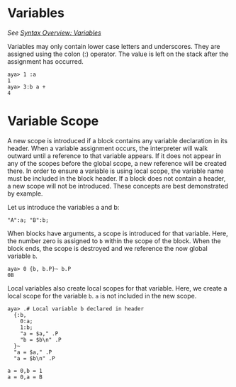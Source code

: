# Variables

*See [Syntax Overview: Variables](./Syntax-Overview#variables)*  

Variables may only contain lower case letters and underscores. They are assigned using the colon (:) operator. The value is left on the stack after the assignment has occurred.

```
aya> 1 :a
1
aya> 3:b a +
4
```

# Variable Scope

A new scope is introduced if a block contains any variable declaration in its header. When a variable assignment occurs, the interpreter will walk outward until a reference to that variable appears. If it does not appear in any of the scopes before the global scope, a new reference will be created there. In order to ensure a variable is using local scope, the variable name must be included in the block header. If a block does not contain a header, a new scope will not be introduced. These concepts are best demonstrated by example.

Let us introduce the variables a and b:

```
"A":a; "B":b;
```

When blocks have arguments, a scope is introduced for that variable. Here, the number zero is assigned to `b` within the scope of the block. When the block ends, the scope is destroyed and we reference the now global variable `b`.

```
aya> 0 {b, b.P}~ b.P
0B
```

Local variables also create local scopes for that variable. Here, we create a local scope for the variable `b`. `a` is not included in the new scope.

```
aya> .# Local variable b declared in header
  {:b,
    0:a;
    1:b;
    "a = $a," .P
    "b = $b\n" .P
  }~ 
  "a = $a," .P
  "a = $b\n" .P

a = 0,b = 1
a = 0,a = B
```